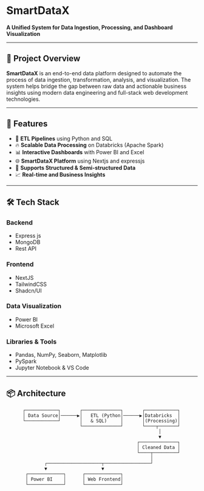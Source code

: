 # SmartDataX

**A Unified System for Data Ingestion, Processing, and Dashboard Visualization**

---

## 🚀 Project Overview

**SmartDataX** is an end-to-end data platform designed to automate the process of data ingestion, transformation, analysis, and visualization. The system helps bridge the gap between raw data and actionable business insights using modern data engineering and full-stack web development technologies.

---

## 🧠 Features

- 🔄 **ETL Pipelines** using Python and SQL
- 🔥 **Scalable Data Processing** on Databricks (Apache Spark)
- 📊 **Interactive Dashboards** with Power BI and Excel
- 🌐 **SmartDataX Platform** using Nextjs and expressjs
- 📁 **Supports Structured & Semi-structured Data**
- 📈 **Real-time and Business Insights**


---

## 🛠 Tech Stack

### Backend
- Express js
- MongoDB
- Rest API


### Frontend
- NextJS
- TailwindCSS
- Shadcn/UI

### Data Visualization
- Power BI
- Microsoft Excel

### Libraries & Tools
- Pandas, NumPy, Seaborn, Matplotlib
- PySpark
- Jupyter Notebook & VS Code

---

## 📦 Architecture

```text
      ┌────────────┐       ┌──────────────┐       ┌────────────┐
      │ Data Source│──────▶│   ETL (Python│──────▶│Databricks  │
      └────────────┘       │   & SQL)     │       │(Processing)│
                           └──────────────┘       └────┬───────┘
                                                        │
                                                        ▼
                                                ┌──────────────┐
                                                │ Cleaned Data │
                                                └────┬─────────┘
                                                     │
              ┌────────────────────┬─────────────────┘
              ▼                    ▼
       ┌─────────────┐      ┌─────────────┐
       │ Power BI    │      │ Web Frontend│
       └─────────────┘      └─────────────┘

